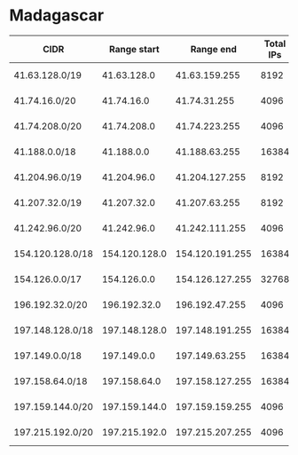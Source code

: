 # Madagascar

CIDR               | Range start     | Range end       | Total IPs  | Assign date | Owner
------------------ | --------------- | --------------- | ---------- | ----------- | -----
41.63.128.0/19     | 41.63.128.0     | 41.63.159.255   | 8192       | 2010-11-19  | 
41.74.16.0/20      | 41.74.16.0      | 41.74.31.255    | 4096       | 2010-01-15  | 
41.74.208.0/20     | 41.74.208.0     | 41.74.223.255   | 4096       | 2010-08-04  | 
41.188.0.0/18      | 41.188.0.0      | 41.188.63.255   | 16384      | 2008-10-17  | 
41.204.96.0/19     | 41.204.96.0     | 41.204.127.255  | 8192       | 2006-06-15  | 
41.207.32.0/19     | 41.207.32.0     | 41.207.63.255   | 8192       | 2006-10-10  | 
41.242.96.0/20     | 41.242.96.0     | 41.242.111.255  | 4096       | 2013-08-13  | 
154.120.128.0/18   | 154.120.128.0   | 154.120.191.255 | 16384      | 2014-04-18  | 
154.126.0.0/17     | 154.126.0.0     | 154.126.127.255 | 32768      | 2014-03-17  | 
196.192.32.0/20    | 196.192.32.0    | 196.192.47.255  | 4096       | 2004-05-13  | 
197.148.128.0/18   | 197.148.128.0   | 197.148.191.255 | 16384      | 2012-07-04  | 
197.149.0.0/18     | 197.149.0.0     | 197.149.63.255  | 16384      | 2012-06-27  | 
197.158.64.0/18    | 197.158.64.0    | 197.158.127.255 | 16384      | 2012-06-12  | 
197.159.144.0/20   | 197.159.144.0   | 197.159.159.255 | 4096       | 2011-11-21  | 
197.215.192.0/20   | 197.215.192.0   | 197.215.207.255 | 4096       | 2013-02-15  | 
